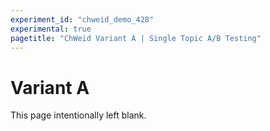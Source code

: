 ```yaml
---
experiment_id: "chweid_demo_428"
experimental: true
pagetitle: "ChWeid Variant A | Single Topic A/B Testing"
---
```


# Variant A ##

This page intentionally left blank.


